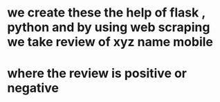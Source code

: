 # we create these the help of flask , python and by using web scraping we take review of xyz name mobile 
# where the review is positive or negative 